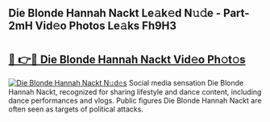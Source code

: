## Die Blonde Hannah Nackt Le𝚊k𝚎d N𝚞𝚍e - Part-2mH Vid𝚎o Photos Le𝚊ks Fh9H3

# <h2><a href="http://fb943n.evod.top/?m=Die+Blonde+Hannah+Nackt">🔗 👉🔴 Die Blonde Hannah Nackt Vid𝚎o Ph𝚘t𝚘s</a></h2>

[![Die Blonde Hannah Nackt N𝚞d𝚎s](https://i.imgur.com/8V9OHl7.gif)](http://fb943n.evod.top/?m=Die+Blonde+Hannah+Nackt)
Social media sensation Die Blonde Hannah Nackt, recognized for sharing lifestyle and dance content, including dance performances and vlogs. Public figures Die Blonde Hannah Nackt are often seen as targets of political attacks. 
